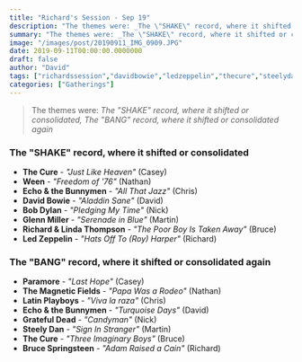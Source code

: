```yaml
---
title: "Richard's Session - Sep 19"
description: "The themes were: _The \"SHAKE\" record, where it shifted or consolidated, The \"BANG\" record, where it shifted or consolidated again_"
summary: "The themes were: _The \"SHAKE\" record, where it shifted or consolidated, The \"BANG\" record, where it shifted or consolidated again_"
image: "/images/post/20190911_IMG_0909.JPG"
date: 2019-09-11T00:00:00.0000000
draft: false
author: "David"
tags: ["richardssession","davidbowie","ledzeppelin","thecure","steelydan","brucespringsteen","bobdylan","gratefuldead","themagneticfields","ween","echoandthebunnymen","paramore","richardandlindathompson","glennmiller","latinplayboys"]
categories: ["Gatherings"]
---
```

> The themes were: _The "SHAKE" record, where it shifted or consolidated, The "BANG" record, where it shifted or consolidated again_
### The "SHAKE" record, where it shifted or consolidated
- **The Cure** - _"Just Like Heaven"_ (Casey)
- **Ween** - _"Freedom of '76"_ (Nathan)
- **Echo & the Bunnymen** - _"All That Jazz"_ (Chris)
- **David Bowie** - _"Aladdin Sane"_ (David)
- **Bob Dylan** - _"Pledging My Time"_ (Nick)
- **Glenn Miller** - _"Serenade in Blue"_ (Martin)
- **Richard & Linda Thompson** - _"The Poor Boy Is Taken Away"_ (Bruce)
- **Led Zeppelin** - _"Hats Off To (Roy) Harper"_ (Richard)
### The "BANG" record, where it shifted or consolidated again
- **Paramore** - _"Last Hope"_ (Casey)
- **The Magnetic Fields** - _"Papa Was a Rodeo"_ (Nathan)
- **Latin Playboys** - _"Viva la raza"_ (Chris)
- **Echo & the Bunnymen** - _"Turquoise Days"_ (David)
- **Grateful Dead** - _"Candyman"_ (Nick)
- **Steely Dan** - _"Sign In Stranger"_ (Martin)
- **The Cure** - _"Three Imaginary Boys"_ (Bruce)
- **Bruce Springsteen** - _"Adam Raised a Cain"_ (Richard)
